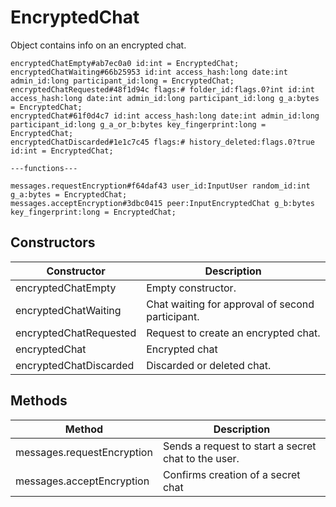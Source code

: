 # EncryptedChat
Object contains info on an encrypted chat.

```
encryptedChatEmpty#ab7ec0a0 id:int = EncryptedChat;
encryptedChatWaiting#66b25953 id:int access_hash:long date:int admin_id:long participant_id:long = EncryptedChat;
encryptedChatRequested#48f1d94c flags:# folder_id:flags.0?int id:int access_hash:long date:int admin_id:long participant_id:long g_a:bytes = EncryptedChat;
encryptedChat#61f0d4c7 id:int access_hash:long date:int admin_id:long participant_id:long g_a_or_b:bytes key_fingerprint:long = EncryptedChat;
encryptedChatDiscarded#1e1c7c45 flags:# history_deleted:flags.0?true id:int = EncryptedChat;

---functions---

messages.requestEncryption#f64daf43 user_id:InputUser random_id:int g_a:bytes = EncryptedChat;
messages.acceptEncryption#3dbc0415 peer:InputEncryptedChat g_b:bytes key_fingerprint:long = EncryptedChat;
```

## Constructors
| Constructor | Description |
| ---- | ----------- |
| encryptedChatEmpty | Empty constructor. |
| encryptedChatWaiting | Chat waiting for approval of second participant. |
| encryptedChatRequested | Request to create an encrypted chat. |
| encryptedChat | Encrypted chat |
| encryptedChatDiscarded | Discarded or deleted chat. |


## Methods
| Method | Description |
| ---- | ----------- |
| messages.requestEncryption | Sends a request to start a secret chat to the user. |
| messages.acceptEncryption | Confirms creation of a secret chat |


